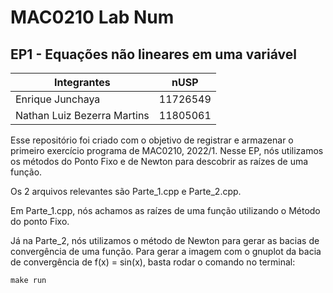 # MAC0210 Lab Num
## EP1 - Equações não lineares em uma variável

Integrantes |nUSP
-- | --
Enrique Junchaya | 11726549
Nathan Luiz Bezerra Martins | 11805061

Esse repositório foi criado com o objetivo de registrar e armazenar o primeiro exercício programa de MAC0210, 2022/1. Nesse EP, nós utilizamos os métodos do Ponto Fixo e de Newton para descobrir as raízes de uma função.

Os 2 arquivos relevantes são Parte_1.cpp e Parte_2.cpp. 

Em Parte_1.cpp, nós achamos as raízes de uma função utilizando o Método do ponto Fixo.

Já na Parte_2, nós utilizamos o método de Newton para gerar as bacias de convergência de uma função. Para gerar a imagem com o gnuplot da bacia de convergência de f(x) = sin(x), basta rodar o comando no terminal:

    make run